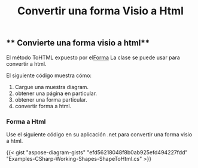 ﻿---
title: Convertir una forma Visio a Html
type: docs
weight: 10
url: /es/net/convert-a-visio-shape-to-html/
description: Esta sección explica cómo convertir una forma visio a html con Aspose.Diagram.
---
## ** Convierte una forma visio a html**
 El método ToHTML expuesto por el[Forma](http://www.aspose.com/api/net/diagram/aspose.diagram/shape) La clase se puede usar para convertir a html.

El siguiente código muestra cómo:

1. Cargue una muestra diagram.
1. obtener una página en particular.
1. obtener una forma particular.
1. convertir forma a html.
### **Forma a Html**
Use el siguiente código en su aplicación .net para convertir una forma visio a html.

{{< gist "aspose-diagram-gists" "efd56218048f8b0ab925efd494227fdd" "Examples-CSharp-Working-Shapes-ShapeToHtml.cs" >}}


